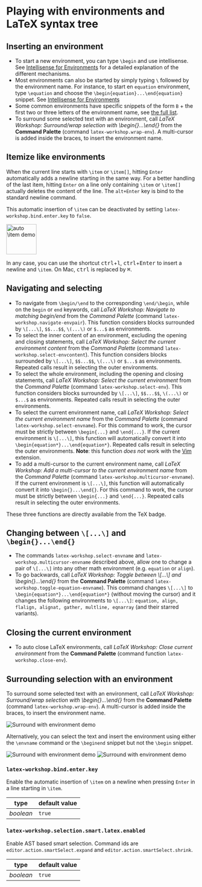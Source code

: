 # Playing with environments and LaTeX syntax tree

## Inserting an environment

- To start a new environment, you can type `\begin` and use intellisense. See [Intellisense for Environments](Intellisense#environments) for a detailed explanation of the different mechanisms.
- Most environments can also be started by simply typing `\` followed by the environment name. For instance, to start en `equation` environment, type `\equation` and choose the `\begin{equation}...\end{equation}` snippet. See [Intellisense for Environments](Intellisense#environments)
- Some common environments have specific snippets of the form `B` + the first two or three letters of the environment name, see [the full list](Snippets#Environments).
- To surround some selected text with an environment, call _LaTeX Workshop: Surround/wrap selection with \\begin{}...\\end{}_ from the **Command Palette** (command `latex-workshop.wrap-env`). A multi-cursor is added inside the braces, to insert the environment name.

## Itemize like environments

When the current line starts with `\item` or `\item[]`, hitting `Enter` automatically adds a newline starting in the same way. For a better handling of the last item, hitting `Enter` on a line only containing `\item` or `\item[]` actually deletes the content of the line. The `alt+Enter` key is bind to the standard newline command.

This automatic insertion of `\item` can be deactivated by setting `latex-workshop.bind.enter.key` to `false`.

<img src="https://github.com/James-Yu/LaTeX-Workshop/raw/master/demo_media/auto item.gif" alt="auto \item demo" height="80px">

In any case, you can use the shortcut <kbd>ctrl</kbd>+<kbd>l</kbd>, <kbd>ctrl</kbd>+<kbd>Enter</kbd> to insert a newline and `\item`. On Mac, <kbd>ctrl</kbd> is replaced by <kbd>⌘</kbd>.

## Navigating and selecting

- To navigate from `\begin/\end` to the corresponding `\end/\begin`, while on the `begin` or `end` keywords, call _LaTeX Workshop: Navigate to matching begin/end_ from the _Command Palette_ (command `latex-workshop.navigate-envpair`). This function considers blocks surrounded by `\[...\]`, `$$...$$`, `\(...\)` or `$...$` as environments.
- To select the inner content of an environment, excluding the opening and closing statements, call _LaTeX Workshop: Select the current environment content_ from the _Command Palette_ (command `latex-workshop.select-envcontent`). This function considers blocks surrounded by `\[...\]`, `$$...$$`, `\(...\)` or `$...$` as environments. Repeated calls result in selecting the outer environments.
- To select the whole environment, including the opening and closing statements, call _LaTeX Workshop: Select the current environment_ from the _Command Palette_ (command `latex-workshop.select-env`). This function considers blocks surrounded by `\[...\]`, `$$...$$`, `\(...\)` or `$...$` as environments. Repeated calls result in selecting the outer environments.
- To select the current environment name, call _LaTeX Workshop: Select the current environment name_ from the _Command Palette_ (command `latex-workshop.select-envname`). For this command to work, the cursor must be strictly between `\begin{...}` and `\end{...}`. If the current environment is `\[...\]`, this function will automatically convert it into `\begin{equation*}...\end{equation*}`. Repeated calls result in selecting the outer environments. **Note**: this function _does not_ work with the [Vim](https://github.com/VSCodeVim/Vim) extension.
- To add a multi-cursor to the current environment name, call _LaTeX Workshop: Add a multi-cursor to the current environment name_ from the _Command Palette_ (command `latex-workshop.multicursor-envname`). If the current environment is `\[...\]`, this function will automatically convert it into `\begin{}...\end{}`. For this command to work, the cursor must be strictly between `\begin{...}` and `\end{...}`. Repeated calls result in selecting the outer environments.

These three functions are directly available from the TeX badge.

## Changing between `\[...\]` and `\begin{}...\end{}`

- The commands `latex-workshop.select-envname` and `latex-workshop.multicursor-envname` described above, allow one to change a pair of `\[...\]` into any other math environment (e.g. `equation` or `align`).
- To go backwards, call _LaTeX Workshop: Toggle between \\[...\\] and \\begin{}...\\end{}_ from the **Command Palette** (command `latex-workshop.toggle-equation-envname`). This command changes `\[...\]` to `\begin{equation*}...\end{equation*}` (without moving the cursor) and it changes the following environments to `\[...\]`: `equation, align, flalign, alignat, gather, multline, eqnarray` (and their starred variants).

## Closing the current environment

- To auto close LaTeX environments, call _LaTeX Workshop: Close current environment_ from the **Command Palette** (command function `latex-workshop.close-env`).

## Surrounding selection with an environment

To surround some selected text with an environment, call _LaTeX Workshop: Surround/wrap selection with \\begin{}...\\end{}_ from the **Command Palette** (command `latex-workshop.wrap-env`). A multi-cursor is added inside the braces, to insert the environment name.

<img src="https://github.com/James-Yu/LaTeX-Workshop/raw/master/demo_media/surround-env.gif" alt="Surround with environment demo">

Alternatively, you can select the text and insert the environment using either the `\envname` command or the `\beginend` snippet but not the `\begin` snippet.

<img src="https://github.com/James-Yu/LaTeX-Workshop/raw/master/demo_media/surround-envname.gif" alt="Surround with environment demo">

<img src="https://github.com/James-Yu/LaTeX-Workshop/raw/master/demo_media/surround-beginend.gif" alt="Surround with environment demo">

### `latex-workshop.bind.enter.key`


Enable the automatic insertion of `\item` on a newline when pressing `Enter` in a line starting in `\item`.

| type      | default value |
| --------- | ------------- |
| _boolean_ | `true`        |

### `latex-workshop.selection.smart.latex.enabled`

Enable AST based smart selection. Command ids are `editor.action.smartSelect.expand` and `editor.action.smartSelect.shrink`.

| type      | default value |
| --------- | ------------- |
| _boolean_ | `true`        |
